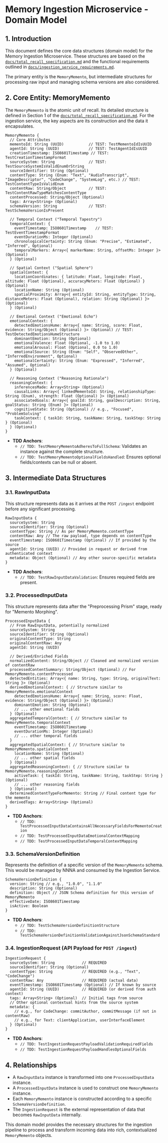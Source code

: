 # Memory Ingestion Microservice - Domain Model

## 1. Introduction

This document defines the core data structures (domain model) for the Memory Ingestion Microservice. These structures are based on the [`docs/total_recall_specification.md`](./total_recall_specification.md) and the functional requirements outlined in [`docs/ingestion_service_requirements.md`](./ingestion_service_requirements.md).

The primary entity is the `MemoryMemento`, but intermediate structures for processing raw input and managing schema versions are also considered.

## 2. Core Entity: MemoryMemento

The `MemoryMemento` is the atomic unit of recall. Its detailed structure is defined in Section 1 of the [`docs/total_recall_specification.md`](./total_recall_specification.md). For the ingestion service, the key aspects are its construction and the data it encapsulates.

```
MemoryMemento {
  // Core Attributes
  mementoId: String (UUID)           // TEST: TestMementoIdIsUUID
  agentId: String (UUID)             // TEST: TestAgentIdIsUUID
  creationTimestamp: ISO8601Timestamp // TEST: TestCreationTimestampFormat
  sourceSystem: String               // TEST: TestSourceSystemIsValidEnumOrString
  sourceIdentifier: String (Optional)
  contentType: String (Enum: "Text", "AudioTranscript", "ImageDescriptor", "CodeChange", "SystemLog", etc.) // TEST: TestContentTypeIsValidEnum
  contentRaw: String/Object          // TEST: TestContentRawTypeMatchesContentType
  contentProcessed: String/Object (Optional)
  tags: Array<String> (Optional)
  schemaVersion: String              // TEST: TestSchemaVersionIsPresent

  // Temporal Context ("Temporal Tapestry")
  temporalContext: {
    eventTimestamp: ISO8601Timestamp    // TEST: TestEventTimestampFormat
    eventDurationMs: Integer (Optional)
    chronologicalCertainty: String (Enum: "Precise", "Estimated", "Inferred", Optional)
    temporalMarkers: Array<{ markerName: String, offsetMs: Integer }> (Optional)
  } (Optional)

  // Spatial Context ("Spatial Sphere")
  spatialContext: {
    locationCoordinates: { latitude: Float, longitude: Float, altitude: Float (Optional), accuracyMeters: Float (Optional) } (Optional)
    locationName: String (Optional)
    spatialProximity: Array<{ entityId: String, entityType: String, distanceMeters: Float (Optional), relation: String (Optional) }> (Optional)
  } (Optional)

  // Emotional Context ("Emotional Echo")
  emotionalContext: {
    detectedEmotionsHume: Array<{ name: String, score: Float, evidence: String/Object (Optional) }> (Optional) // TEST: TestDetectedEmotionsHumeStructure
    dominantEmotion: String (Optional)
    emotionalValence: Float (Optional, -1.0 to 1.0)
    emotionalArousal: Float (Optional, 0.0 to 1.0)
    emotionalSource: String (Enum: "Self", "ObservedOther", "InferredEnvironment", Optional)
    emotionalCertainty: String (Enum: "Expressed", "Inferred", "Assumed", Optional)
  } (Optional)

  // Reasoning Context ("Reasoning Rationale")
  reasoningContext: {
    inferencesMade: Array<String> (Optional)
    causalLinks: Array<{ linkedMementoId: String, relationshipType: String (Enum), strength: Float (Optional) }> (Optional)
    associatedGoals: Array<{ goalId: String, goalDescription: String, goalStatus: String (Enum) }> (Optional)
    cognitiveState: String (Optional) // e.g., "Focused", "ProblemSolving"
    taskContext: { taskId: String, taskName: String, taskStep: String } (Optional)
  } (Optional)
}
```

*   **TDD Anchors**:
    *   `// TDD: TestMemoryMementoAdheresToFullSchema`: Validates an instance against the complete structure.
    *   `// TDD: TestMemoryMementoOptionalFieldsHandled`: Ensures optional fields/contexts can be null or absent.

## 3. Intermediate Data Structures

### 3.1. RawInputData

This structure represents data as it arrives at the `POST /ingest` endpoint before any significant processing.

```
RawInputData {
  sourceSystem: String
  sourceIdentifier: String (Optional)
  contentType: String // As per MemoryMemento.contentType
  contentRaw: Any // The raw payload, type depends on contentType
  eventTimestamp: ISO8601Timestamp (Optional) // If provided by the source
  agentId: String (UUID) // Provided in request or derived from authenticated context
  metadata: Object (Optional) // Any other source-specific metadata
}
```
*   **TDD Anchors**:
    *   `// TDD: TestRawInputDataValidation`: Ensures required fields are present.

### 3.2. ProcessedInputData

This structure represents data after the "Preprocessing Prism" stage, ready for "Memento Morphing".

```
ProcessedInputData {
  // From RawInputData, potentially normalized
  sourceSystem: String
  sourceIdentifier: String (Optional)
  originalContentType: String
  originalContentRaw: Any
  agentId: String (UUID)

  // Derived/Enriched Fields
  normalizedContent: String/Object // Cleaned and normalized version of contentRaw
  processedContentSummary: String/Object (Optional) // For MemoryMemento.contentProcessed
  detectedEntities: Array<{ name: String, type: String, originalText: String }> (Optional)
  derivedEmotionalContext: { // Structure similar to MemoryMemento.emotionalContext
    detectedEmotionsHume: Array<{ name: String, score: Float, evidence: String/Object (Optional) }> (Optional)
    dominantEmotion: String (Optional)
    // ... other emotional fields
  } (Optional)
  aggregatedTemporalContext: { // Structure similar to MemoryMemento.temporalContext
    eventTimestamp: ISO8601Timestamp
    eventDurationMs: Integer (Optional)
    // ... other temporal fields
  }
  aggregatedSpatialContext: { // Structure similar to MemoryMemento.spatialContext
    locationName: String (Optional)
    // ... other spatial fields
  } (Optional)
  aggregatedReasoningContext: { // Structure similar to MemoryMemento.reasoningContext
    activeTask: { taskId: String, taskName: String, taskStep: String } (Optional)
    // ... other reasoning fields
  } (Optional)
  determinedContentTypeForMemento: String // Final content type for the memento
  derivedTags: Array<String> (Optional)
}
```
*   **TDD Anchors**:
    *   `// TDD: TestProcessedInputDataContainsAllNecessaryFieldsForMementoCreation`
    *   `// TDD: TestProcessedInputDataEmotionalContextMapping`
    *   `// TDD: TestProcessedInputDataTemporalContextMapping`

### 3.3. SchemaVersionDefinition

Represents the definition of a specific version of the `MemoryMemento` schema. This would be managed by NNNA and consumed by the Ingestion Service.

```
SchemaVersionDefinition {
  version: String // e.g., "1.0.0", "1.1.0"
  description: String (Optional)
  definition: Object // JSON Schema definition for this version of MemoryMemento
  effectiveDate: ISO8601Timestamp
  isActive: Boolean
}
```
*   **TDD Anchors**:
    *   `// TDD: TestSchemaVersionDefinitionStructure`
    *   `// TDD: TestSchemaVersionDefinitionValidationAgainstJsonSchemaStandard`

### 3.4. IngestionRequest (API Payload for `POST /ingest`)

```
IngestionRequest {
  sourceSystem: String            // REQUIRED
  sourceIdentifier: String (Optional)
  contentType: String             // REQUIRED (e.g., "Text", "CodeChange")
  contentRaw: Any                 // REQUIRED (actual data)
  eventTimestamp: ISO8601Timestamp (Optional) // If known by source
  agentId: String (UUID)          // REQUIRED (or derived from auth context)
  tags: Array<String> (Optional)  // Initial tags from source
  // Other optional contextual hints from the source system
  metadata: {
    // e.g., for CodeChange: commitAuthor, commitMessage (if not in contentRaw)
    // e.g., for Text: clientApplication, userInterfaceElement
  } (Optional)
}
```
*   **TDD Anchors**:
    *   `// TDD: TestIngestionRequestPayloadValidationRequiredFields`
    *   `// TDD: TestIngestionRequestPayloadHandlesOptionalFields`

## 4. Relationships

*   A `RawInputData` instance is transformed into one `ProcessedInputData` instance.
*   A `ProcessedInputData` instance is used to construct one `MemoryMemento` instance.
*   Each `MemoryMemento` instance is constructed according to a specific `SchemaVersionDefinition`.
*   The `IngestionRequest` is the external representation of data that becomes `RawInputData` internally.

This domain model provides the necessary structures for the ingestion pipeline to process and transform incoming data into rich, contextualized `MemoryMemento` objects.